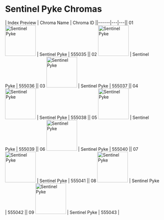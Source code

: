 # Sentinel Pyke Chromas

| Index  Preview | Chroma Name | Chroma ID ||------|---|---|| 01  <img src='https://raw.communitydragon.org/latest/plugins/rcp-be-lol-game-data/global/default/v1/champion-chroma-images/555/555035.png' alt='Sentinel Pyke' width='100'> | Sentinel Pyke | 555035 || 02  <img src='https://raw.communitydragon.org/latest/plugins/rcp-be-lol-game-data/global/default/v1/champion-chroma-images/555/555036.png' alt='Sentinel Pyke' width='100'> | Sentinel Pyke | 555036 || 03  <img src='https://raw.communitydragon.org/latest/plugins/rcp-be-lol-game-data/global/default/v1/champion-chroma-images/555/555037.png' alt='Sentinel Pyke' width='100'> | Sentinel Pyke | 555037 || 04  <img src='https://raw.communitydragon.org/latest/plugins/rcp-be-lol-game-data/global/default/v1/champion-chroma-images/555/555038.png' alt='Sentinel Pyke' width='100'> | Sentinel Pyke | 555038 || 05  <img src='https://raw.communitydragon.org/latest/plugins/rcp-be-lol-game-data/global/default/v1/champion-chroma-images/555/555039.png' alt='Sentinel Pyke' width='100'> | Sentinel Pyke | 555039 || 06  <img src='https://raw.communitydragon.org/latest/plugins/rcp-be-lol-game-data/global/default/v1/champion-chroma-images/555/555040.png' alt='Sentinel Pyke' width='100'> | Sentinel Pyke | 555040 || 07  <img src='https://raw.communitydragon.org/latest/plugins/rcp-be-lol-game-data/global/default/v1/champion-chroma-images/555/555041.png' alt='Sentinel Pyke' width='100'> | Sentinel Pyke | 555041 || 08  <img src='https://raw.communitydragon.org/latest/plugins/rcp-be-lol-game-data/global/default/v1/champion-chroma-images/555/555042.png' alt='Sentinel Pyke' width='100'> | Sentinel Pyke | 555042 || 09  <img src='https://raw.communitydragon.org/latest/plugins/rcp-be-lol-game-data/global/default/v1/champion-chroma-images/555/555043.png' alt='Sentinel Pyke' width='100'> | Sentinel Pyke | 555043 |